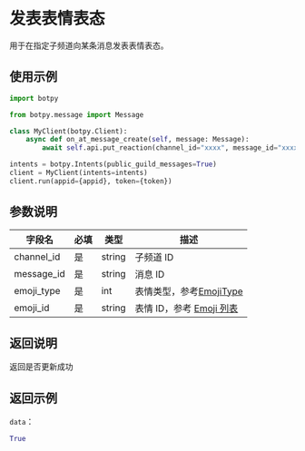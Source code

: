# 发表表情表态

用于在指定子频道向某条消息发表表情表态。

## 使用示例

```python
import botpy

from botpy.message import Message

class MyClient(botpy.Client):
    async def on_at_message_create(self, message: Message):
        await self.api.put_reaction(channel_id="xxxx", message_id="xxxx", emoji_type=1, emoji_id="4")

intents = botpy.Intents(public_guild_messages=True)
client = MyClient(intents=intents)
client.run(appid={appid}, token={token})
```

## 参数说明

| 字段名      | 必填 | 类型                                  | 描述                             |
| ----------- | ---- | ------------------------------------- | -------------------------------- |
| channel_id  | 是   | string                                | 子频道 ID |
| message_id  | 是   | string                                | 消息 ID                     |
| emoji_type  | 是   | int                                   | 表情类型，参考[EmojiType](../../model/emoji.md#EmojiType)                     |
| emoji_id    | 是   | string                                | 表情 ID，参考 [Emoji 列表](../../model/emoji.md#Emoji-列表) 

## 返回说明

返回是否更新成功

## 返回示例

`data`：

```Python
True
```
